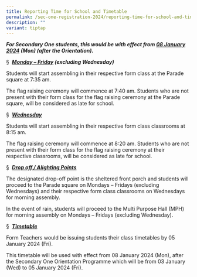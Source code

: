 ```yaml
---
title: Reporting Time for School and Timetable
permalink: /sec-one-registration-2024/reporting-time-for-school-and-timetable/
description: ""
variant: tiptap
---
```

<p><strong><em>For Secondary One students, this would be with effect from <u>08 January 2024</u> (Mon) (after the Orientation).</em></strong></p><p>§&nbsp; <strong><em><u>Monday – Friday</u> (excluding Wednesday)</em></strong></p><p>Students will start assembling in their respective form class at the Parade square at 7:35 am.</p><p>The flag raising ceremony will commence at 7:40 am. Students who are not present with their form class for the flag raising ceremony at the Parade square, will be considered as late for school.</p><p>§&nbsp; <strong><em><u>Wednesday</u></em></strong></p><p>Students will start assembling in their respective form class classrooms at 8:15 am.</p><p>The flag raising ceremony will commence at 8:20 am. Students who are not present with their form class for the flag raising ceremony at their respective classrooms, will be considered as late for school.</p><p>§&nbsp; <strong><em><u>Drop off / Alighting Points</u></em></strong></p><p>The designated drop-off point is the sheltered front porch and students will proceed to the Parade square on Mondays – Fridays (excluding Wednesdays) and their respective form class classrooms on Wednesdays for morning assembly.</p><p>In the event of rain, students will proceed to the Multi Purpose Hall (MPH) for morning assembly on Mondays – Fridays (excluding Wednesday).</p><p>§&nbsp; <strong><em><u>Timetable</u></em></strong></p><p>Form Teachers would be issuing students their class timetables by 05 January 2024 (Fri).</p><p>This timetable will be used with effect from 08 January 2024 (Mon), after the Secondary One Orientation Programme which will be from 03 January (Wed) to 05 January 2024 (Fri).</p>